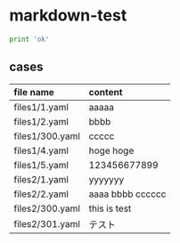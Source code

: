 # markdown-test

```py
print 'ok'
```

## cases

<!-- start -->
|file name|content|
|:--|:--|
|files1/1.yaml|aaaaa|
|files1/2.yaml|bbbb|
|files1/300.yaml|ccccc|
|files1/4.yaml|hoge hoge|
|files1/5.yaml|123456677899|
|files2/1.yaml|yyyyyyy|
|files2/2.yaml|aaaa bbbb cccccc|
|files2/300.yaml|this is test|
|files2/301.yaml|テスト|
<!-- end -->
